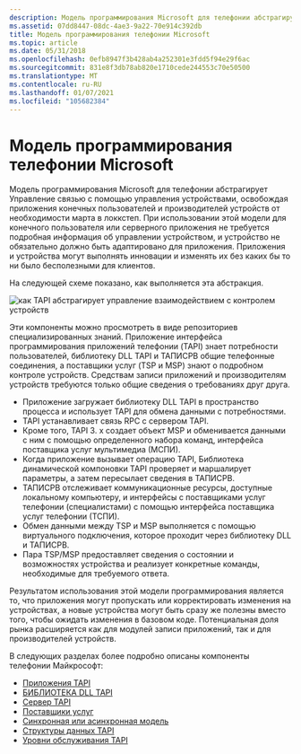 ```yaml
---
description: Модель программирования Microsoft для телефонии абстрагирует Управление связью с помощью управления устройствами, освобождая приложения конечных пользователей и производителей устройств от необходимости марта в локкстеп.
ms.assetid: 07dd8447-08dc-4ae3-9a22-70e914c392db
title: Модель программирования телефонии Microsoft
ms.topic: article
ms.date: 05/31/2018
ms.openlocfilehash: 0efb8947f3b428ab4a252301e3fdd5f94e29f6ac
ms.sourcegitcommit: 831e8f3db78ab820e1710cede244553c70e50500
ms.translationtype: MT
ms.contentlocale: ru-RU
ms.lasthandoff: 01/07/2021
ms.locfileid: "105682384"
---
```

# <a name="microsoft-telephony-programming-model"></a>Модель программирования телефонии Microsoft

Модель программирования Microsoft для телефонии абстрагирует Управление связью с помощью управления устройствами, освобождая приложения конечных пользователей и производителей устройств от необходимости марта в локкстеп. При использовании этой модели для конечного пользователя или серверного приложения не требуется подробная информация об управлении устройством, и устройство не обязательно должно быть адаптировано для приложения. Приложения и устройства могут выполнять инновации и изменять их без каких бы то ни было бесполезными для клиентов.

На следующей схеме показано, как выполняется эта абстракция.

![как TAPI абстрагирует управление взаимодействием с контролем устройств](images/tapicomp.png)

Эти компоненты можно просмотреть в виде репозиториев специализированных знаний. Приложение интерфейса программирования приложений телефонии (TAPI) знает потребности пользователей, библиотеку DLL TAPI и ТАПИСРВ общие телефонные соединения, а поставщики услуг (TSP и MSP) знают о подробном контроле устройств. Средствам записи приложений и производителям устройств требуются только общие сведения о требованиях друг друга.

-   Приложение загружает библиотеку DLL TAPI в пространство процесса и использует TAPI для обмена данными с потребностями.
-   TAPI устанавливает связь RPC с сервером TAPI.
-   Кроме того, TAPI 3. x создает объект MSP и обменивается данными с ним с помощью определенного набора команд, интерфейса поставщика услуг мультимедиа (МСПИ).
-   Когда приложение вызывает операцию TAPI, Библиотека динамической компоновки TAPI проверяет и маршалирует параметры, а затем пересылает сведения в ТАПИСРВ.
-   ТАПИСРВ отслеживает коммуникационные ресурсы, доступные локальному компьютеру, и интерфейсы с поставщиками услуг телефонии (специалистами) с помощью интерфейса поставщика услуг телефонии (ТСПИ).
-   Обмен данными между TSP и MSP выполняется с помощью виртуального подключения, которое проходит через библиотеку DLL и ТАПИСРВ.
-   Пара TSP/MSP предоставляет сведения о состоянии и возможностях устройства и реализует конкретные команды, необходимые для требуемого ответа.

Результатом использования этой модели программирования является то, что приложения могут пропускать или корректировать изменения на устройствах, а новые устройства могут быть сразу же полезны вместо того, чтобы ожидать изменения в базовом коде. Потенциальная доля рынка расширяется как для модулей записи приложений, так и для производителей устройств.

В следующих разделах более подробно описаны компоненты телефонии Майкрософт:

-   [Приложения TAPI](tapi-applications.md)
-   [БИБЛИОТЕКА DLL TAPI](tapi-dll.md)
-   [Сервер TAPI](tapi-server.md)
-   [Поставщики услуг](service-providers.md)
-   [Синхронная или асинхронная модель](synchronous-asynchronous-model.md)
-   [Структуры данных TAPI](tapi-data-structures.md)
-   [Уровни обслуживания TAPI](tapi-levels-of-service.md)

 

 



